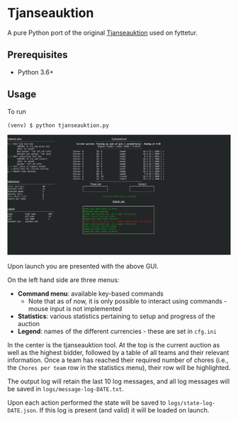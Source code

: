 # Tjanseauktion

A pure Python port of the original [Tjanseauktion](https://github.com/MikkelKettunen/Tjanseauktion) used on fyttetur.

## Prerequisites

- Python 3.6+

## Usage

To run

```
(venv) $ python tjanseauktion.py
```

![gui](img/gui.png)

Upon launch you are presented with the above GUI.

On the left hand side are three menus:
- **Command menu**: available key-based commands
  - Note that as of now, it is only possible to interact using commands - mouse input is not implemented
- **Statistics**: various statistics pertaining to setup and progress of the auction
- **Legend**: names of the different currencies - these are set in `cfg.ini`

In the center is the tjanseauktion tool. 
At the top is the current auction as well as the highest bidder, followed by a table of all teams and their relevant information.
Once a team has reached their required number of chores (i.e., the `Chores per team` row in the statistics menu), their row will be highlighted.

The output log will retain the last 10 log messages, and all log messages will be saved in `logs/message-log-DATE.txt`.

Upon each action performed the state will be saved to `logs/state-log-DATE.json`.
If this log is present (and valid) it will be loaded on launch.
